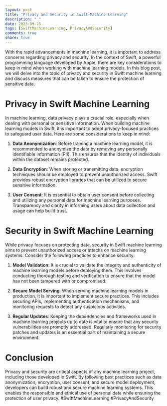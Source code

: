```yaml
---
layout: post
title: "Privacy and Security in Swift Machine Learning"
description: " "
date: 2023-09-25
tags: [SwiftMachineLearning, PrivacyAndSecurity]
comments: true
share: true
---
```

With the rapid advancements in machine learning, it is important to address concerns regarding privacy and security. In the context of Swift, a powerful programming language developed by Apple, there are key considerations to keep in mind when working with machine learning models. In this blog post, we will delve into the topic of privacy and security in Swift machine learning and discuss measures that can be taken to ensure the protection of sensitive data.

# Privacy in Swift Machine Learning
In machine learning, data privacy plays a crucial role, especially when dealing with personal or sensitive information. When building machine learning models in Swift, it is important to adopt privacy-focused practices to safeguard user data. Here are some considerations to keep in mind:

1. **Data Anonymization**: Before training a machine learning model, it is recommended to anonymize the data by removing any personally identifiable information (PII). This ensures that the identity of individuals within the dataset remains protected.

2. **Data Encryption**: When storing or transmitting data, encryption techniques should be employed to prevent unauthorized access. Swift provides robust encryption libraries that can be utilized to secure sensitive information.

3. **User Consent**: It is essential to obtain user consent before collecting and utilizing any personal data for machine learning purposes. Transparency and clarity in informing users about data collection and usage can help build trust.

# Security in Swift Machine Learning
While privacy focuses on protecting data, security in Swift machine learning aims to prevent unauthorized access or attacks on machine learning systems. Consider the following practices to enhance security:

1. **Model Validation**: It is crucial to validate the integrity and authenticity of machine learning models before deploying them. This involves conducting thorough testing and verification to ensure that the model has not been tampered with or compromised.

2. **Secure Model Serving**: When serving machine learning models in production, it is important to implement secure practices. This includes securing APIs, implementing authentication mechanisms, and monitoring requests to detect any suspicious activities.

3. **Regular Updates**: Keeping the dependencies and frameworks used in machine learning projects up to date is vital to ensure that any security vulnerabilities are promptly addressed. Regularly monitoring for security patches and updates is an essential part of maintaining a secure environment.

# Conclusion
Privacy and security are critical aspects of any machine learning project, including those developed in Swift. By following best practices such as data anonymization, encryption, user consent, and secure model deployment, developers can build robust and secure machine learning systems. This enables the responsible and ethical use of personal data while ensuring the protection of user privacy.  #SwiftMachineLearning #PrivacyAndSecurity